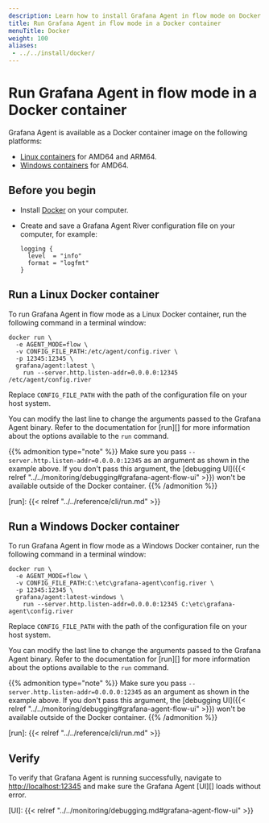 ```yaml
---
description: Learn how to install Grafana Agent in flow mode on Docker
title: Run Grafana Agent in flow mode in a Docker container
menuTitle: Docker
weight: 100
aliases:
 - ../../install/docker/
---
```


# Run Grafana Agent in flow mode in a Docker container

Grafana Agent is available as a Docker container image on the following platforms:

* [Linux containers][] for AMD64 and ARM64.
* [Windows containers][] for AMD64.

[Linux containers]: #run-a-linux-docker-container
[Windows containers]: #run-a-windows-docker-container

## Before you begin

* Install [Docker][] on your computer.
* Create and save a Grafana Agent River configuration file on your computer, for example:

  ```river
  logging {
    level  = "info"
    format = "logfmt"
  }
  ```

[Docker]: https://docker.io

## Run a Linux Docker container

To run Grafana Agent in flow mode as a Linux Docker container, run the following command in a terminal window:

```shell
docker run \
  -e AGENT_MODE=flow \
  -v CONFIG_FILE_PATH:/etc/agent/config.river \
  -p 12345:12345 \
  grafana/agent:latest \
    run --server.http.listen-addr=0.0.0.0:12345 /etc/agent/config.river
```

Replace `CONFIG_FILE_PATH` with the path of the configuration file on your host system.

You can modify the last line to change the arguments passed to the Grafana Agent binary.
Refer to the documentation for [run][] for more information about the options available to the `run` command.

{{% admonition type="note" %}}
Make sure you pass `--server.http.listen-addr=0.0.0.0:12345` as an argument as shown in the example above.
If you don't pass this argument, the [debugging UI]({{< relref "../../monitoring/debugging#grafana-agent-flow-ui" >}}) won't be available outside of the Docker container.
{{% /admonition %}}

[run]: {{< relref "../../reference/cli/run.md" >}}

## Run a Windows Docker container

To run Grafana Agent in flow mode as a Windows Docker container, run the following command in a terminal window:

```shell
docker run \
  -e AGENT_MODE=flow \
  -v CONFIG_FILE_PATH:C:\etc\grafana-agent\config.river \
  -p 12345:12345 \
  grafana/agent:latest-windows \
    run --server.http.listen-addr=0.0.0.0:12345 C:\etc\grafana-agent\config.river
```

Replace `CONFIG_FILE_PATH` with the path of the configuration file on your host system.

You can modify the last line to change the arguments passed to the Grafana Agent binary.
Refer to the documentation for [run][] for more information about the options available to the `run` command.

{{% admonition type="note" %}}
Make sure you pass `--server.http.listen-addr=0.0.0.0:12345` as an argument as shown in the example above.
If you don't pass this argument, the [debugging UI]({{< relref "../../monitoring/debugging#grafana-agent-flow-ui" >}}) won't be available outside of the Docker container.
{{% /admonition %}}

[run]: {{< relref "../../reference/cli/run.md" >}}

## Verify

To verify that Grafana Agent is running successfully, navigate to <http://localhost:12345> and make sure the Grafana Agent [UI][] loads without error.

[UI]: {{< relref "../../monitoring/debugging.md#grafana-agent-flow-ui" >}}
